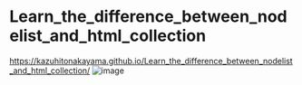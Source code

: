 # Learn_the_difference_between_nodelist_and_html_collection
https://kazuhitonakayama.github.io/Learn_the_difference_between_nodelist_and_html_collection/
![image](https://user-images.githubusercontent.com/50609459/121875831-dc739f80-cd43-11eb-9efa-4794453fcd5e.png)
